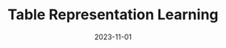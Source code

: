 ---
title: "Table Representation Learning"
date: 2023-11-01
event: "Weaviate Podcast"
host: "Connor Shorten"
type: "podcast"
location: "Amsterdam, Netherlands"
recording_url: https://youtu.be/BMqxJpC4-Co
---
